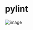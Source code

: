# pylint

![image](https://user-images.githubusercontent.com/98867796/163708438-49873414-b037-4422-8400-fecf9f91494c.png)
